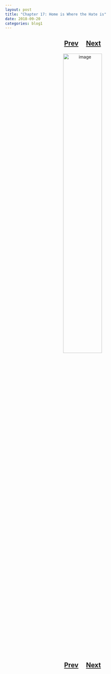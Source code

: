 ```yaml
---
layout: post
title: "Chapter 17: Home is Where the Hate is"
date: 2018-09-20
categories: blog1
---
```


<h2>
  <p style="text-align:center;">
    <a href="/wingsofthechorus/archive/2018/09/14/chapter16">Prev</a>
    &nbsp;&nbsp;&nbsp;
    <a href="/wingsofthechorus/archive/2018/09/25/chapter18">Next</a>
  </p>
</h2>

<p style="text-align:center;">
  <img src="/wingsofthechorus/images/comics/c17.png" width="50%" alt="image"/>
</p>

<h2>
  <p style="text-align:center;">
    <a href="/wingsofthechorus/archive/2018/09/14/chapter16">Prev</a>
    &nbsp;&nbsp;&nbsp;
    <a href="/wingsofthechorus/archive/2018/09/25/chapter18">Next</a>
  </p>
</h2>
